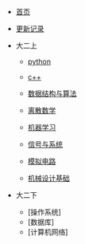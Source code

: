 * [首页]()

* [更新记录](md/essay/更新记录.md)

* 大二上
    * [python](md/essay/python.md)   

    * [c++](md/essay/c++.md)

    * [数据结构与算法](md/essay/数据结构与算法.md)

    * [离散数学](md/essay/离散数学.md)

    * [机器学习](md/essay/机器学习.md)

    * [信号与系统](md/essay/信号与系统.md)
    
    * [模拟电路](md/essay/模拟电路.md)

    * [机械设计基础](md/essay/机械设计基础.md)

* 大二下
    * [操作系统]
    * [数据库]
    * [计算机网络]
    
<!-- * 以后完成
    * [汇编]md/essay/汇编.md
    * [51单片机]md/essay/51单片机.md
    * [计算机组成原理]
    * [数字电路与逻辑设计]
    * [STM32] -->